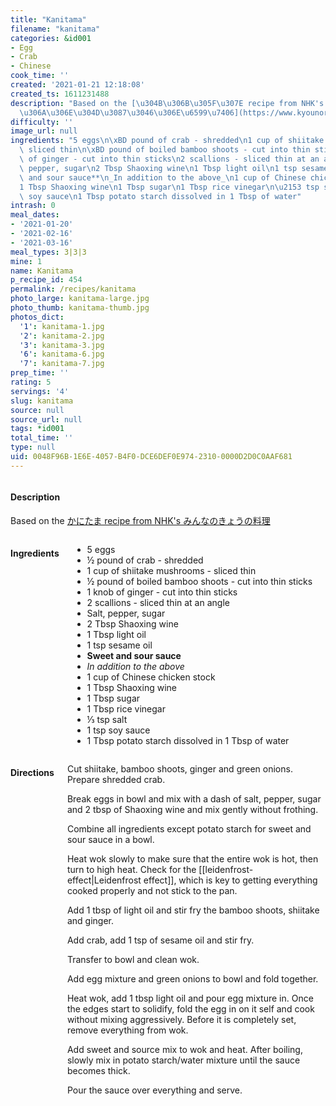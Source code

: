 ```yaml
---
title: "Kanitama"
filename: "kanitama"
categories: &id001
- Egg
- Crab
- Chinese
cook_time: ''
created: '2021-01-21 12:18:08'
created_ts: 1611231488
description: "Based on the [\u304B\u306B\u305F\u307E recipe from NHK's \u307F\u3093\
  \u306A\u306E\u304D\u3087\u3046\u306E\u6599\u7406](https://www.kyounoryouri.jp/recipe/3406_%E3%81%8B%E3%81%AB%E3%81%9F%E3%81%BE.html)"
difficulty: ''
image_url: null
ingredients: "5 eggs\n\xBD pound of crab - shredded\n1 cup of shiitake mushrooms -\
  \ sliced thin\n\xBD pound of boiled bamboo shoots - cut into thin sticks\n1 knob\
  \ of ginger - cut into thin sticks\n2 scallions - sliced thin at an angle\nSalt,\
  \ pepper, sugar\n2 Tbsp Shaoxing wine\n1 Tbsp light oil\n1 tsp sesame oil\n\n**Sweet\
  \ and sour sauce**\n_In addition to the above_\n1 cup of Chinese chicken stock\n\
  1 Tbsp Shaoxing wine\n1 Tbsp sugar\n1 Tbsp rice vinegar\n\u2153 tsp salt\n1 tsp\
  \ soy sauce\n1 Tbsp potato starch dissolved in 1 Tbsp of water"
intrash: 0
meal_dates:
- '2021-01-20'
- '2021-02-16'
- '2021-03-16'
meal_types: 3|3|3
mine: 1
name: Kanitama
p_recipe_id: 454
permalink: /recipes/kanitama
photo_large: kanitama-large.jpg
photo_thumb: kanitama-thumb.jpg
photos_dict:
  '1': kanitama-1.jpg
  '2': kanitama-2.jpg
  '3': kanitama-3.jpg
  '6': kanitama-6.jpg
  '7': kanitama-7.jpg
prep_time: ''
rating: 5
servings: '4'
slug: kanitama
source: null
source_url: null
tags: *id001
total_time: ''
type: null
uid: 0048F96B-1E6E-4057-B4F0-DCE6DEF0E974-2310-0000D2D0C0AAF681
---
```

<div class="large-8 medium-7 columns" id="writeup">		<div id="description"><h4>Description</h4>
<div class="box box-description content"><p>Based on the <a href="https://www.kyounoryouri.jp/recipe/3406_%E3%81%8B%E3%81%AB%E3%81%9F%E3%81%BE.html">かにたま recipe from NHK's みんなのきょうの料理</a></p>
</div></div>	</div><!-- #writeup -->
</div><!-- #row-one -->
<div class="row" id="row-two">	<div class="medium-4 small-5 columns" id="ingredients"><h4>Ingredients</h4><div class="box box-ingredients content"><ul>
<li>5 eggs</li>
<li>½ pound of crab - shredded</li>
<li>1 cup of shiitake mushrooms - sliced thin</li>
<li>½ pound of boiled bamboo shoots - cut into thin sticks</li>
<li>1 knob of ginger - cut into thin sticks</li>
<li>2 scallions - sliced thin at an angle</li>
<li>Salt, pepper, sugar</li>
<li>2 Tbsp Shaoxing wine</li>
<li>1 Tbsp light oil</li>
<li>1 tsp sesame oil</li>
<li><strong>Sweet and sour sauce</strong></li>
<li><em>In addition to the above</em></li>
<li>1 cup of Chinese chicken stock</li>
<li>1 Tbsp Shaoxing wine</li>
<li>1 Tbsp sugar</li>
<li>1 Tbsp rice vinegar</li>
<li>⅓ tsp salt</li>
<li>1 tsp soy sauce</li>
<li>1 Tbsp potato starch dissolved in 1 Tbsp of water</li>
</ul>
</div>	</div>	<div class="medium-6 small-7 columns" id="directions"><h4>Directions</h4><div class="box box-directions content"><p>Cut shiitake, bamboo shoots, ginger and green onions. Prepare shredded crab.</p>
<p>Break eggs in bowl and mix with a dash of salt, pepper, sugar and 2 tbsp of Shaoxing wine and mix gently without frothing.</p>
<p>Combine all ingredients except potato starch for sweet and sour sauce in a bowl.</p>
<p>Heat wok slowly to make sure that the entire wok is hot, then turn to high heat. Check for the [[leidenfrost-effect|Leidenfrost effect]], which is key to getting everything cooked properly and not stick to the pan.</p>
<p>Add 1 tbsp of light oil and stir fry the bamboo shoots, shiitake and ginger.</p>
<p>Add crab, add 1 tsp of sesame oil and stir fry.</p>
<p>Transfer to bowl and clean wok.</p>
<p>Add egg mixture and green onions to bowl and fold together.</p>
<p>Heat wok, add 1 tbsp light oil and pour egg mixture in. Once the edges start to solidify, fold the egg in on it self and cook without mixing aggressively. Before it is completely set, remove everything from wok.</p>
<p>Add sweet and source mix to wok and heat. After boiling, slowly mix in potato starch/water mixture until the sauce becomes thick.</p>
<p>Pour the sauce over everything and serve.</p>
</div>	</div>